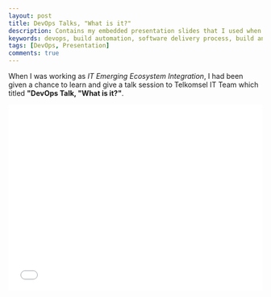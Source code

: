 ```yaml
---
layout: post
title: DevOps Talks, "What is it?"
description: Contains my embedded presentation slides that I used when I was giving a talk session on IT Sharing Session in my work.
keywords: devops, build automation, software delivery process, build and release
tags: [DevOps, Presentation]
comments: true
---
```


When I was working as _IT Emerging Ecosystem Integration_, I had been given a chance to learn and give a talk session to Telkomsel IT Team which titled **"DevOps Talk, "What is it?"**.

<iframe src="//www.slideshare.net/slideshow/embed_code/key/FlAjI3WA37ZZAl" width="600" height="370" frameborder="0" marginwidth="0" marginheight="0" scrolling="no" style="border:0px solid #CCC; border-width:0px; margin-bottom:0px; max-width: 100%;" allowfullscreen> </iframe>
